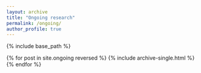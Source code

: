 ```yaml
---
layout: archive
title: "Ongoing research"
permalink: /ongoing/
author_profile: true
---
```


{% include base_path %}

{% for post in site.ongoing reversed %}
  {% include archive-single.html %}
{% endfor %}

